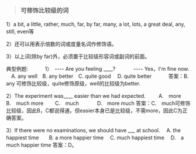 > ### 可修饰比较级的词

1）a bit, a little, rather, much, far, by far, many, a lot, lots, a great deal, any, still, even等

2）还可以用表示倍数的词或度量名词作修饰语。

3）以上词(除by far)外，必须置于比较级形容词或副词的前面。

典型例题:　　　 
1）　---- Are you feeling ____?　 
　　 ---- Yes，I'm fine now.
　A. any well　B. any better　C. quite good 
　D. quite better　　
　答案：B. any 可修饰比较级，quite修饰原级，well的比较级为better. 

2）The experiment was____ easier than we had expected.　 
　 A.　more　 B.　much more　　 C.　much　　
　 D.　more much
答案：C.　much可修饰比较级，因此B，C都说得通，但easier本身已是比较级，不需more，因此C为正确答案。

3）If there were no examinations, we should have ___ at school.　
A. the happiest time　　B. a more happier time　
C. much happiest time　 D.　a much happier time
答案：D。
